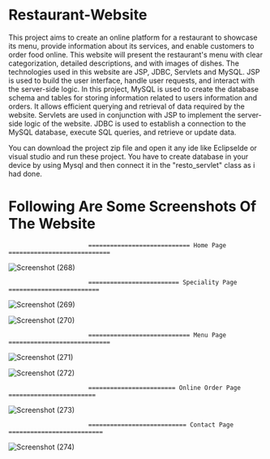 # Restaurant-Website

This project aims to create an online platform for a
restaurant to showcase its menu, provide information
about its services, and enable customers to order food
online. This website will present the restaurant's menu
with clear categorization, detailed descriptions, and with
images of dishes. The technologies used in this website
are JSP, JDBC, Servlets and MySQL. JSP is used to build
the user interface, handle user requests, and interact with
the server-side logic. In this project, MySQL is used to
create the database schema and tables for storing
information related to users information and orders. It
allows efficient querying and retrieval of data required by
the website. Servlets are used in conjunction with JSP to
implement the server-side logic of the website. JDBC is
used to establish a connection to the MySQL database,
execute SQL queries, and retrieve or update data.

You can download the project zip file and open it any ide like EclipseIde
or visual studio and run these project. 
You have to create database in your device by using Mysql and then connect it in the "resto_servlet"
class as i had done.

# Following Are Some Screenshots Of The Website
                          ============================ Home Page ============================

![Screenshot (268)](https://github.com/nsp0203/Restaurant-Website/assets/130475689/2c238163-5bb2-4bb8-a4d9-28e76a738838)

                          ========================= Speciality Page =========================

![Screenshot (269)](https://github.com/nsp0203/Restaurant-Website/assets/130475689/03192bf1-bdda-4e55-904f-4b0514a57233)

![Screenshot (270)](https://github.com/nsp0203/Restaurant-Website/assets/130475689/5470d3fe-e1fc-4f53-a55a-71d8a0442f84)

                          ============================ Menu Page ============================

![Screenshot (271)](https://github.com/nsp0203/Restaurant-Website/assets/130475689/f95bfdca-cd03-4dd0-a715-c1c5bb413e8a)

![Screenshot (272)](https://github.com/nsp0203/Restaurant-Website/assets/130475689/464d6368-3d65-4fcf-b167-2e70aab6635b)

                          ======================== Online Order Page ========================

![Screenshot (273)](https://github.com/nsp0203/Restaurant-Website/assets/130475689/89ddeafa-1a35-4832-b195-0c19af25d10d)

                          =========================== Contact Page ==========================

![Screenshot (274)](https://github.com/nsp0203/Restaurant-Website/assets/130475689/2691c953-40c4-4e89-b02b-e638c4369da4)



